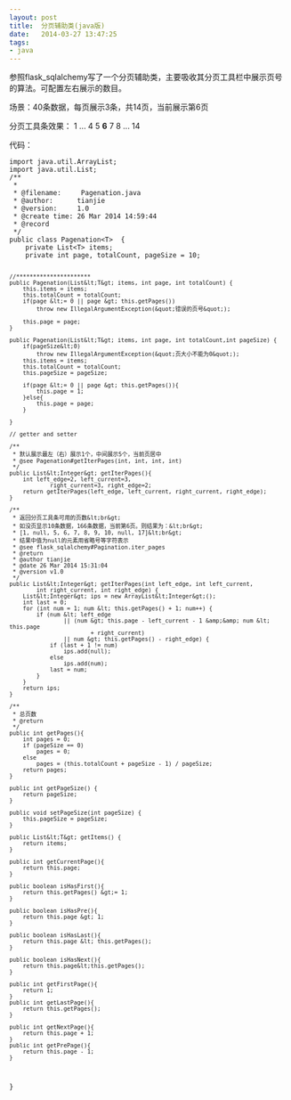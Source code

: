 ```yaml
---
layout: post
title:  分页辅助类(java版)
date:   2014-03-27 13:47:25
tags:
- java 
---
```


<p>参照flask_sqlalchemy写了一个分页辅助类，主要吸收其分页工具栏中展示页号的算法。可配置左右展示的数目。</p>
<p>场景：40条数据，每页展示3条，共14页，当前展示第6页</p>
<p>分页工具条效果： 1 ... 4 5 <strong>6</strong> 7 8 ... 14</p>
<p>代码：</p>
<pre><code>import java.util.ArrayList;
import java.util.List;
/**
 * 
 * @filename:     Pagenation.java
 * @author:      tianjie 
 * @version:     1.0
 * @create time: 26 Mar 2014 14:59:44
 * @record
 */
public class Pagenation&lt;T&gt;  {
    private List&lt;T&gt; items;
    private int page, totalCount, pageSize = 10;

    //**********************
    public Pagenation(List&lt;T&gt; items, int page, int totalCount) {
        this.items = items;
        this.totalCount = totalCount;
        if(page &lt;= 0 || page &gt; this.getPages())
            throw new IllegalArgumentException(&quot;错误的页号&quot;);

        this.page = page;
    }

    public Pagenation(List&lt;T&gt; items, int page, int totalCount,int pageSize) {
        if(pageSize&lt;0)
            throw new IllegalArgumentException(&quot;页大小不能为0&quot;);
        this.items = items;
        this.totalCount = totalCount;
        this.pageSize = pageSize;

        if(page &lt;= 0 || page &gt; this.getPages()){
            this.page = 1;
        }else{
            this.page = page;
        }

    }

    // getter and setter

    /**
     * 默认展示最左（右）展示1个，中间展示5个，当前页居中
     * @see Pagenation#getIterPages(int, int, int, int) 
     */
    public List&lt;Integer&gt; getIterPages(){
        int left_edge=2, left_current=3,
                right_current=3, right_edge=2;
        return getIterPages(left_edge, left_current, right_current, right_edge);
    }

    /**
     * 返回分页工具条可用的页数&lt;br&gt;
     * 如没页显示10条数据，166条数据，当前第6页。则结果为：&lt;br&gt;
     * [1, null, 5, 6, 7, 8, 9, 10, null, 17]&lt;br&gt;
     * 结果中值为null的元素用省略号等字符表示
     * @see flask_sqlalchemy#Pagination.iter_pages
     * @return
     * @author tianjie
     * @date 26 Mar 2014 15:31:04
     * @version v1.0
     */
    public List&lt;Integer&gt; getIterPages(int left_edge, int left_current,
            int right_current, int right_edge) {
        List&lt;Integer&gt; ips = new ArrayList&lt;Integer&gt;();
        int last = 0;
        for (int num = 1; num &lt; this.getPages() + 1; num++) {
            if (num &lt; left_edge
                    || (num &gt; this.page - left_current - 1 &amp;&amp; num &lt; this.page
                            + right_current)
                    || num &gt; this.getPages() - right_edge) {
                if (last + 1 != num)
                    ips.add(null);
                else
                    ips.add(num);
                last = num;
            }
        }
        return ips;
    }

    /**
     * 总页数
     * @return
     */
    public int getPages(){
        int pages = 0;
        if (pageSize == 0)
            pages = 0;
        else
            pages = (this.totalCount + pageSize - 1) / pageSize;
        return pages;
    }

    public int getPageSize() {
        return pageSize;
    }

    public void setPageSize(int pageSize) {
        this.pageSize = pageSize;
    }

    public List&lt;T&gt; getItems() {
        return items;
    }

    public int getCurrentPage(){
        return this.page;
    }

    public boolean isHasFirst(){
        return this.getPages() &gt;= 1;
    }

    public boolean isHasPre(){
        return this.page &gt; 1;
    }

    public boolean isHasLast(){
        return this.page &lt; this.getPages();
    }

    public boolean isHasNext(){
        return this.page&lt;this.getPages();
    }

    public int getFirstPage(){
        return 1;
    }
    public int getLastPage(){
        return this.getPages();
    }

    public int getNextPage(){
        return this.page + 1;
    }
    public int getPrePage(){
        return this.page - 1;
    }

}
</code></pre>